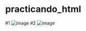# practicando_html
#1
![image](https://github.com/user-attachments/assets/80124111-b5ea-44ab-8953-e95053a096fb)
#2
![image](https://github.com/user-attachments/assets/15adfb7f-2faa-4b32-96ac-8235478dec5a)
